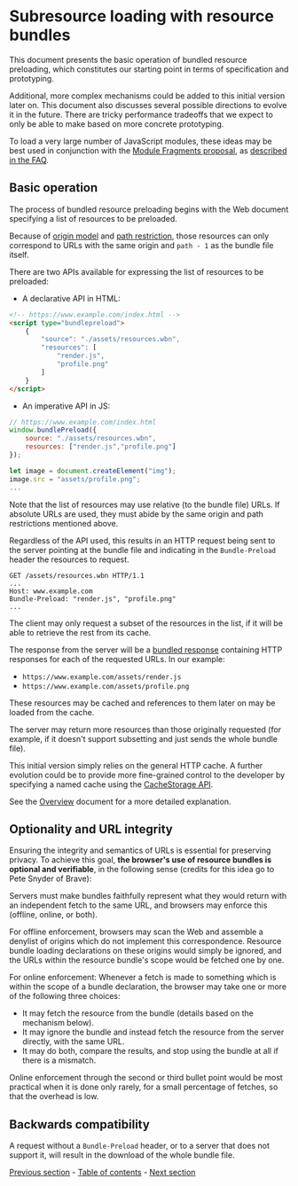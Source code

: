 # Subresource loading with resource bundles

<!-- TODO focus this document on resource bundling from the point of view of the client: user, developer, browser -->

This document presents the basic operation of bundled resource preloading, which constitutes our starting point in terms of specification and prototyping.

Additional, more complex mechanisms could be added to this initial version later on. This document also discusses several possible directions to evolve it in the future. There are tricky performance tradeoffs that we expect to only be able to make based on more concrete prototyping.

To load a very large number of JavaScript modules, these ideas may be best used in conjunction with the [Module Fragments proposal](https://github.com/tc39/proposal-module-fragments), as [described in the FAQ](https://github.com/WICG/resource-bundles/blob/main/faq.md#q-will-support-for-non-js-assets-make-resource-bundle-loading-too-heavy-weightslow).

## Basic operation

The process of bundled resource preloading begins with the Web document specifying a list of resources to be preloaded.

Because of [origin model](./motivation.d#origin-model) and [path restriction](./motivation.md#path-restriction), those resources can only correspond to URLs with the same origin and `path - 1` as the bundle file itself.

There are two APIs available for expressing the list of resources to be preloaded:

* A declarative API in HTML:

```html
<!-- https://www.example.com/index.html -->
<script type="bundlepreload">
    {
        "source": "./assets/resources.wbn",
        "resources": [
            "render.js",
            "profile.png"
        ]
    }
</script>
```

* An imperative API in JS:

```js
// https://www.example.com/index.html
window.bundlePreload({
    source: "./assets/resources.wbn",
    resources: ["render.js","profile.png"]
});

let image = document.createElement("img");
image.src = "assets/profile.png";
...
```

Note that the list of resources may use relative (to the bundle file) URLs. If absolute URLs are used, they must abide by the same origin and path restrictions mentioned above.

Regardless of the API used, this results in an HTTP request being sent to the server pointing at the bundle file and indicating in the `Bundle-Preload` header the resources to request.

```HTTP
GET /assets/resources.wbn HTTP/1.1
...
Host: www.example.com
Bundle-Preload: "render.js", "profile.png"
...
```

The client may only request a subset of the resources in the list, if it will be able to retrieve the rest from its cache.

The response from the server will be a [bundled response](https://github.com/wpack-wg/bundled-responses) containing HTTP responses for each of the requested URLs. In our example:

* `https://www.example.com/assets/render.js`
* `https://www.example.com/assets/profile.png`

These resources may be cached and references to them later on may be loaded from the cache.

The server may return more resources than those originally requested (for example, if it doesn't support subsetting and just sends the whole bundle file).

This initial version simply relies on the general HTTP cache. A further evolution could be to provide more fine-grained control to the developer by specifying a named cache using the [CacheStorage API](https://developer.mozilla.org/en-US/docs/Web/API/CacheStorage).

See the [Overview](./overview.md) document for a more detailed explanation.

## Optionality and URL integrity

Ensuring the integrity and semantics of URLs is essential for preserving privacy. To achieve this goal, **the browser's use of resource bundles is optional and verifiable**, in the following sense (credits for this idea go to Pete Snyder of Brave):

Servers must make bundles faithfully represent what they would return with an independent fetch to the same URL, and browsers may enforce this (offline, online, or both).

For offline enforcement, browsers may scan the Web and assemble a denylist of origins which do not implement this correspondence. Resource bundle loading declarations on these origins would simply be ignored, and the URLs within the resource bundle's scope would be fetched one by one.

For online enforcement: Whenever a fetch is made to something which is within the scope of a bundle declaration, the browser may take one or more of the following three choices:

- It may fetch the resource from the bundle (details based on the mechanism below).
- It may ignore the bundle and instead fetch the resource from the server directly, with the same URL.
- It may do both, compare the results, and stop using the bundle at all if there is a mismatch.

Online enforcement through the second or third bullet point would be most practical when it is done only rarely, for a small percentage of fetches, so that the overhead is low.

## Backwards compatibility

A request without a `Bundle-Preload` header, or to a server that does not support it, will result in the download of the whole bundle file.

<!-- 
TODO: Browser behavior and cache semantics
-->


[Previous section](./overview.md) - [Table of contents](./README.md#table-of-contents) - [Next section](./subresource-loading-server.md)
